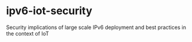 # ipv6-iot-security
Security implications of large scale IPv6 deployment and best practices in the context of IoT
